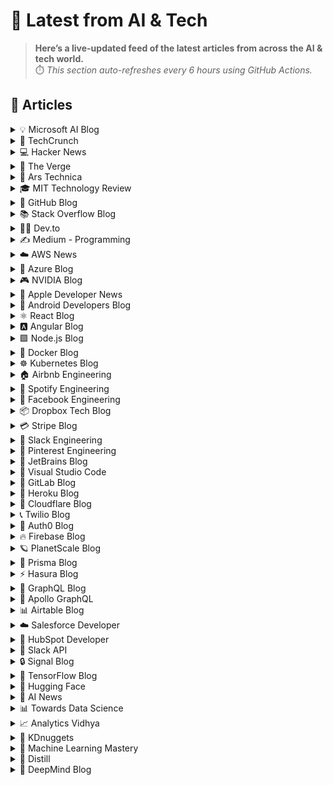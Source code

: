 # 📰 Latest from AI & Tech  

> **Here’s a live-updated feed of the latest articles from across the AI & tech world.**  
> ⏱️ *This section auto-refreshes every 6 hours using GitHub Actions.*

## 📰 Articles
<!-- BLOG-POST-LIST:START -->

<details>
<summary>💡 Microsoft AI Blog</summary>

- [A conversation with Kevin Scott: What’s next in AI](https://blogs.microsoft.com/ai/a-conversation-with-kevin-scott-whats-next-in-ai/) (2022-12-06)
- [From Hot Wheels to handling content: How brands are using Microsoft AI to be more productive and imaginative](https://blogs.microsoft.com/ai/from-hot-wheels-to-handling-content-how-brands-are-using-microsoft-ai-to-be-more-productive-and-imaginative/) (2022-10-12)
- [Microsoft open sources its ‘farm of the future’ toolkit](https://blogs.microsoft.com/ai/microsoft-open-sources-its-farm-of-the-future-toolkit/) (2022-10-06)
- [How data and AI will transform contact centres for financial services](https://cloudblogs.microsoft.com/industry-blog/en-gb/financial-services/2022/07/25/how-data-and-ai-will-transform-contact-centres-for-financial-services/) (2022-07-25)
- [AI-equipped drones study dolphins on the edge of extinction](https://news.microsoft.com/apac/features/ai-drones-dolphins-maui63/) (2022-07-21)

</details>

<details>
<summary>🚀 TechCrunch</summary>

- [How developers are using Apple’s local AI models with iOS 26](https://techcrunch.com/2025/10/03/how-developers-are-using-apples-local-ai-models-with-ios-26/) (2025-10-03)
- [After nine years of grinding, Replit finally found its market. Can it keep it?](https://techcrunch.com/2025/10/02/after-nine-years-of-grinding-replit-finally-found-its-market-can-it-keep-it/) (2025-10-03)
- [Amazon to resume drone delivery following crash in Arizona](https://techcrunch.com/2025/10/02/amazon-to-resume-drone-delivery-following-crash-in-arizona/) (2025-10-02)
- [Department of Energy cancels $7.5B of clean energy projects in mostly blue states](https://techcrunch.com/2025/10/02/department-of-energy-cancels-7-5b-of-clean-energy-projects-in-mostly-blue-states/) (2025-10-02)
- [Anthropic hires new CTO with focus on AI infrastructure](https://techcrunch.com/2025/10/02/anthropic-hires-new-cto-with-focus-on-ai-infrastructure/) (2025-10-02)

</details>

<details>
<summary>💻 Hacker News</summary>

- [QuestDB (YC S20) Is Hiring a Core Database Engineer – C++ and Rust](https://questdb.com/careers/core-database-engineer/) (2025-10-03)
- [Niri – A scrollable-tiling Wayland compositor](https://github.com/YaLTeR/niri) (2025-10-03)
- [In Praise of RSS and Controlled Feeds of Information](https://blog.burkert.me/posts/in_praise_of_syndication/) (2025-10-03)
- [Fp8 runs ~100 tflops faster when the kernel name has "cutlass" in it](https://github.com/triton-lang/triton/pull/7298) (2025-10-03)
- [Blender 4.5 brings big changes](https://lwn.net/Articles/1036262/) (2025-10-03)

</details>

<details>
<summary>📱 The Verge</summary>

- [Japan’s most popular beer is running low after cyberattack](https://www.theverge.com/news/791192/asahi-beer-cyberattack-systems-outage) (2025-10-03)
- [Apple pulls ICEBlock from the App Store](https://www.theverge.com/news/791170/iceblock-app-store-removed-by-apple) (2025-10-03)
- [NBCUniversal’s new YouTube TV deal covers YouTube, Peacock, and a new sports network](https://www.theverge.com/news/791124/youtube-tv-nbc-universal-peacock-nbcsn) (2025-10-02)
- [Redbox’s next product may be piracy lawsuits](https://www.theverge.com/tech/791013/redbox-chicken-soup-piracy-lawsuits-ip-sale-grove-street) (2025-10-02)
- [Here’s how to get Xbox Game Pass Ultimate at the old price](https://www.theverge.com/tech/791012/xbox-pc-game-pass-ultimate-how-to-get-old-price) (2025-10-02)

</details>

<details>
<summary>🔬 Ars Technica</summary>

- [Rocket Report: Alpha explodes on test stand; Europe wants a mini Starship](https://arstechnica.com/space/2025/10/rocket-report-alpha-explodes-on-test-stand-europe-wants-a-mini-starship/) (2025-10-03)
- [Trump admin defiles even the “out of office” email auto-reply](https://arstechnica.com/culture/2025/10/trump-admin-defiles-even-the-out-of-office-email-auto-reply/) (2025-10-02)
- [Blue Origin aims to land next New Glenn booster, then reuse it for Moon mission](https://arstechnica.com/space/2025/10/blue-origin-aims-to-land-next-new-glenn-booster-then-reuse-it-for-moon-mission/) (2025-10-02)
- [Why iRobot’s founder won’t go within 10 feet of today’s walking robots](https://arstechnica.com/ai/2025/10/why-irobots-founder-wont-go-within-10-feet-of-todays-walking-robots/) (2025-10-02)
- [RFK Jr. drags feet on COVID-19 vaccine recommendations, delaying shots for kids](https://arstechnica.com/health/2025/10/rfk-jr-drags-feet-on-covid-19-vaccine-recommendations-delaying-shots-for-kids/) (2025-10-02)

</details>

<details>
<summary>🎓 MIT Technology Review</summary>

- [Microsoft says AI can create “zero day” threats in biology](https://www.technologyreview.com/2025/10/02/1124767/microsoft-says-ai-can-create-zero-day-threats-in-biology/) (2025-10-02)
- [The Download: RIP EV tax credits, and OpenAI’s new valuation](https://www.technologyreview.com/2025/10/02/1124684/the-download-rip-ev-tax-credits-and-openais-new-valuation/) (2025-10-02)
- [EV tax credits are dead in the US. Now what?](https://www.technologyreview.com/2025/10/02/1124603/ev-tax-credits-end-us/) (2025-10-02)
- [Turning migration into modernization](https://www.technologyreview.com/2025/10/02/1124570/turning-migration-into-modernization/) (2025-10-02)
- [Roundtables: Trump’s Impact on the Next Generation of Innovators](https://www.technologyreview.com/2025/10/01/1124062/roundtables-trumps-impact-on-the-next-generation-of-innovators/) (2025-10-01)

</details>

<details>
<summary>🐙 GitHub Blog</summary>

- [How we automated accessibility compliance in five hours with GitHub Copilot](https://github.blog/ai-and-ml/github-copilot/how-we-automated-accessibility-compliance-in-five-hours-with-github-copilot/) (2025-10-02)
- [Spec-driven development: Using Markdown as a programming language when building with AI](https://github.blog/ai-and-ml/generative-ai/spec-driven-development-using-markdown-as-a-programming-language-when-building-with-ai/) (2025-09-30)
- [CodeQL zero to hero part 5: Debugging queries](https://github.blog/security/vulnerability-research/codeql-zero-to-hero-part-5-debugging-queries/) (2025-09-29)
- [How GitHub protects developers from copyright enforcement overreach](https://github.blog/news-insights/policy-news-and-insights/how-github-protects-developers-from-copyright-enforcement-overreach/) (2025-09-26)
- [Kicking off Cybersecurity Awareness Month 2025: Researcher spotlights and enhanced incentives](https://github.blog/security/vulnerability-research/kicking-off-cybersecurity-awareness-month-2025-researcher-spotlights-and-enhanced-incentives/) (2025-09-26)

</details>

<details>
<summary>📚 Stack Overflow Blog</summary>

- [Building AI-ready teams: Why documentation and culture matter more than tools](https://stackoverflow.blog/2025/10/02/building-ai-ready-teams-why-documentation-and-culture-matter-more-than-tools/) (2025-10-02)
- [Turning investments into impact: Stack Overflow for Teams 2025.7](https://stackoverflow.blog/2025/09/30/turning-investments-into-impact-stack-overflow-for-teams-2025-7/) (2025-09-30)
- [As your AI gets smarter, so must your API](https://stackoverflow.blog/2025/09/30/as-your-ai-gets-smarter-so-must-your-api/) (2025-09-30)
- [Making your code base better will make your code coverage worse](https://stackoverflow.blog/2025/09/29/making-your-code-base-better-will-make-your-code-coverage-worse/) (2025-09-29)
- [Getting Backstage in front of a shifting dev experience](https://stackoverflow.blog/2025/09/26/getting-backstage-in-front-of-a-shifting-dev-experience/) (2025-09-26)

</details>

<details>
<summary>👨‍💻 Dev.to</summary>

- [Fighting phishing abuse as a solo SaaS founder — what works?](https://dev.to/howard_shaw_3c36a3a6cb900/fighting-phishing-abuse-as-a-solo-saas-founder-what-works-4i50) (2025-10-03)
- [Web Developer Travis McCracken on Go’s Standard Library is a Hidden Gem](https://dev.to/travis-mccracken-dev/web-developer-travis-mccracken-on-gos-standard-library-is-a-hidden-gem-1jlf) (2025-10-03)
- [From Dream Project to Portfolio Piece: How My 'Failed' Game Became My Biggest Asset](https://dev.to/yousef0m/from-dream-project-to-portfolio-piece-how-my-failed-game-became-my-biggest-asset-1hpe) (2025-10-03)
- [Farewell-to-Framework-Bloat-How-I-Rediscovered-Simplicity-Without-Sacrificing-Performance](https://dev.to/member_06022d8b/farewell-to-framework-bloat-how-i-rediscovered-simplicity-without-sacrificing-performance-5d5m) (2025-10-03)
- [Why You Might Be Looking for a Jotform Alternative and What to Choose](https://dev.to/vishal_sahu/why-you-might-be-looking-for-a-jotform-alternative-and-what-to-choose-1jo3) (2025-10-03)

</details>

<details>
<summary>✍️ Medium - Programming</summary>

- [Build a Multi-Tenant SaaS with Subdomains in Next.js](https://medium.com/@theNewGenCoder/build-a-multi-tenant-saas-with-subdomains-in-next-js-6b40910da4cf?source=rss------programming-5) (2025-10-03)
- [Next.js Senior Interview Q&A (2025): Architecture, Perf, Security, and Trade-Offs ⚙️](https://medium.com/@theHackHabitual/next-js-senior-interview-q-a-2025-architecture-perf-security-and-trade-offs-%EF%B8%8F-51c597385d9d?source=rss------programming-5) (2025-10-03)
- [10 Underrated SwiftUI Libraries That Will Save You Hours in 2025](https://medium.com/@avula.koti.realpage/10-underrated-swiftui-libraries-that-will-save-you-hours-in-2025-698c68619bae?source=rss------programming-5) (2025-10-03)
- [Next.js Interview Deep-Dive (2025): Model Answers, and Practical Tasks ⚡️](https://medium.com/@TheblogStacker/next-js-interview-deep-dive-2025-model-answers-and-practical-tasks-%EF%B8%8F-cd7f12f73748?source=rss------programming-5) (2025-10-03)
- [Android Apps File Storage — Scalable, Secure Storage Without managing single server](https://medium.com/@androidlab/android-apps-file-storage-scalable-secure-storage-without-managing-single-server-7eeaa6e2de63?source=rss------programming-5) (2025-10-03)

</details>

<details>
<summary>☁️ AWS News</summary>

- [Announcing Amazon ECS Managed Instances for containerized applications](https://aws.amazon.com/blogs/aws/announcing-amazon-ecs-managed-instances-for-containerized-applications/) (2025-09-30)
- [Announcing AWS Outposts third-party storage integration with Dell and HPE](https://aws.amazon.com/blogs/aws/announcing-aws-outposts-third-party-storage-integration-with-dell-and-hpe/) (2025-09-30)
- [Introducing Claude Sonnet 4.5 in Amazon Bedrock: Anthropic’s most intelligent model, best for coding and complex agents](https://aws.amazon.com/blogs/aws/introducing-claude-sonnet-4-5-in-amazon-bedrock-anthropics-most-intelligent-model-best-for-coding-and-complex-agents/) (2025-09-29)
- [AWS Weekly Roundup: Amazon S3, Amazon Bedrock AgentCore, AWS X-Ray and more (September 29, 2025)](https://aws.amazon.com/blogs/aws/aws-weekly-roundup-amazon-s3-amazon-bedrock-agentcore-aws-x-ray-and-more-september-29-2025/) (2025-09-29)
- [Accelerate AI agent development with the Nova Act IDE extension](https://aws.amazon.com/blogs/aws/accelerate-ai-agent-development-with-the-nova-act-ide-extension/) (2025-09-23)

</details>

<details>
<summary>🔵 Azure Blog</summary>

- [How Azure Cobalt 100 VMs are powering real-world solutions, delivering performance and efficiency results](https://azure.microsoft.com/en-us/blog/how-azure-cobalt-100-vms-are-powering-real-world-solutions-delivering-performance-and-efficiency-results/) (2025-09-23)
- [Accelerate migration and modernization with agentic AI](https://azure.microsoft.com/en-us/blog/accelerate-migration-and-modernization-with-agentic-ai/) (2025-09-23)
- [Inside the world’s most powerful AI datacenter](https://blogs.microsoft.com/blog/2025/09/18/inside-the-worlds-most-powerful-ai-datacenter/) (2025-09-18)
- [Microsoft named a Leader in the 2025 Gartner® Magic Quadrant™ for Global Industrial IoT Platforms ](https://azure.microsoft.com/en-us/blog/microsoft-named-a-leader-in-the-2025-gartner-magic-quadrant-for-global-industrial-iot-platforms/) (2025-09-18)
- [Agent Factory: Creating a blueprint for safe and secure AI agents](https://azure.microsoft.com/en-us/blog/agent-factory-creating-a-blueprint-for-safe-and-secure-ai-agents/) (2025-09-17)

</details>

<details>
<summary>🎮 NVIDIA Blog</summary>

- [GeForce NOW Brings 18 Games to the Cloud in October for a Spooky Good Time](https://blogs.nvidia.com/blog/geforce-now-thursday-oct-2025/) (2025-10-02)
- [Japan’s AI Demand Will Increase 320x by 2030, Industry Leader Says at NVIDIA AI Day Tokyo](https://blogs.nvidia.com/blog/ai-day-tokyo/) (2025-10-01)
- [How to Get Started With Large Language Models on NVIDIA RTX PCs](https://blogs.nvidia.com/blog/rtx-ai-garage-how-to-get-started-with-llms/) (2025-10-01)
- [How Quantum Computing’s Biggest Challenges Are Being Solved With Accelerated Computing](https://blogs.nvidia.com/blog/how-quantum-computings-biggest-challenges-solved-accelerated-computing/) (2025-09-30)
- [Into the Omniverse: Open-Source Physics Engine and OpenUSD Advance Robot Learning](https://blogs.nvidia.com/blog/newton-physics-engine-openusd/) (2025-09-30)

</details>

<details>
<summary>🍎 Apple Developer News</summary>

- [Upcoming Currency Change in Bulgaria](https://developer.apple.com/news/?id=rbfp3bpb) (2025-09-25)
- [Get ready with the latest beta releases](https://developer.apple.com/news/?id=4uj8znqq) (2025-09-22)
- [App Store submissions now open for the latest OS releases](https://developer.apple.com/news/?id=6lxhtioi) (2025-09-09)
- [Hello Developer: September 2025](https://developer.apple.com/news/?id=6zd7a3al) (2025-09-02)
- [Awe dropping.](https://developer.apple.com/news/?id=p9nukitr) (2025-08-26)

</details>

<details>
<summary>🤖 Android Developers Blog</summary>

- [Optimize your app battery using Android vitals wake lock metric](https://android-developers.googleblog.com/2025/09/guide-to-excessive-wake-lock-usage.html) (2025-10-02)
- [Let's talk security: Answering your top questions about Android developer verification](https://android-developers.googleblog.com/2025/09/lets-talk-security-answering-your-top.html) (2025-09-30)
- [#WeArePlay: Meet the people building vibrant communities with their apps and games](https://android-developers.googleblog.com/2025/09/weareplay-meet-the-people-building-vibrant-communities-with-their-apps-and-games.html) (2025-09-24)
- [Introducing the Google Play Games Level Up program](https://android-developers.googleblog.com/2025/09/introducing-google-play-games-level-up.html) (2025-09-23)
- [Elevating media playback : A deep dive into Media3’s PreloadManager - Part 2](https://android-developers.googleblog.com/2025/09/a-deep-dive-into-media3-preloadmanager.html) (2025-09-22)

</details>

<details>
<summary>⚛️ React Blog</summary>

- [React Labs: What We've Been Working On – June 2022](https://reactjs.org/blog/2022/06/15/react-labs-what-we-have-been-working-on-june-2022.html) (2022-06-15)
- [React v18.0](https://reactjs.org/blog/2022/03/29/react-v18.html) (2022-03-29)
- [How to Upgrade to React 18](https://reactjs.org/blog/2022/03/08/react-18-upgrade-guide.html) (2022-03-08)
- [React Conf 2021 Recap](https://reactjs.org/blog/2021/12/17/react-conf-2021-recap.html) (2021-12-17)
- [The Plan for React 18](https://reactjs.org/blog/2021/06/08/the-plan-for-react-18.html) (2021-06-08)

</details>

<details>
<summary>🅰️ Angular Blog</summary>

- [Angular support for generating apps in Google AI Studio is now available](https://blog.angular.dev/angular-support-for-generating-apps-in-google-ai-studio-is-now-available-3a3afde38f58?source=rss----447683c3d9a3---4) (2025-10-02)
- [Beyond the Horizon: How Angular is Embracing AI for Next-Gen Apps](https://blog.angular.dev/beyond-the-horizon-how-angular-is-embracing-ai-for-next-gen-apps-7a7ed706e1a3?source=rss----447683c3d9a3---4) (2025-09-16)
- [Angular Summer Update 2025](https://blog.angular.dev/angular-summer-update-2025-1987592a0b42?source=rss----447683c3d9a3---4) (2025-08-29)
- [The Angular Custom Profiling Track is now available](https://blog.angular.dev/the-angular-custom-profiling-track-is-now-available-0f9d8d36218a?source=rss----447683c3d9a3---4) (2025-07-02)
- [Announcing Angular v20](https://blog.angular.dev/announcing-angular-v20-b5c9c06cf301?source=rss----447683c3d9a3---4) (2025-05-28)

</details>

<details>
<summary>🟩 Node.js Blog</summary>

- [Node.js v24.9.0 (Current)](https://nodejs.org/en/blog/release/v24.9.0) (2025-09-25)
- [Node.js v22.20.0 (LTS)](https://nodejs.org/en/blog/release/v22.20.0) (2025-09-24)
- [Node.js v24.8.0 (Current)](https://nodejs.org/en/blog/release/v24.8.0) (2025-09-10)
- [Node.js v20.19.5 (LTS)](https://nodejs.org/en/blog/release/v20.19.5) (2025-09-03)
- [Node.js v22.19.0 (LTS)](https://nodejs.org/en/blog/release/v22.19.0) (2025-08-28)

</details>

<details>
<summary>🐳 Docker Blog</summary>

- [From Shell Scripts to Science Agents: How AI Agents Are Transforming Research Workflows](https://www.docker.com/blog/ai-science-agents-research-workflows/) (2025-10-02)
- [Fine-Tuning Local Models with Docker Offload and Unsloth](https://www.docker.com/blog/fine-tuning-models-with-offload-and-unsloth/) (2025-10-02)
- [Expanding Docker Hardened Images: Secure Helm Charts for Deployments](https://www.docker.com/blog/docker-hardened-images-helm-charts-beta/) (2025-09-29)
- [Docker MCP Toolkit: MCP Servers That Just Work](https://www.docker.com/blog/mcp-toolkit-mcp-servers-that-just-work/) (2025-09-29)
- [The Trust Paradox: When Your AI Gets Catfished](https://www.docker.com/blog/mcp-prompt-injection-trust-paradox/) (2025-09-26)

</details>

<details>
<summary>☸️ Kubernetes Blog</summary>

- [Announcing Changed Block Tracking API support (alpha)](https://kubernetes.io/blog/2025/09/25/csi-changed-block-tracking/) (2025-09-25)
- [Kubernetes v1.34: Pod Level Resources Graduated to Beta](https://kubernetes.io/blog/2025/09/22/kubernetes-v1-34-pod-level-resources/) (2025-09-22)
- [Kubernetes v1.34: Recovery From Volume Expansion Failure (GA)](https://kubernetes.io/blog/2025/09/19/kubernetes-v1-34-recover-expansion-failure/) (2025-09-19)
- [Kubernetes v1.34: DRA Consumable Capacity](https://kubernetes.io/blog/2025/09/18/kubernetes-v1-34-dra-consumable-capacity/) (2025-09-18)
- [Kubernetes v1.34: Pods Report DRA Resource Health](https://kubernetes.io/blog/2025/09/17/kubernetes-v1-34-pods-report-dra-resource-health/) (2025-09-17)

</details>

<details>
<summary>🏠 Airbnb Engineering</summary>

- [Building a Next-Generation Key-Value Store at Airbnb](https://medium.com/airbnb-engineering/building-a-next-generation-key-value-store-at-airbnb-0de8465ba354?source=rss----53c7c27702d5---4) (2025-09-24)
- [Viaduct, Five Years On: Modernizing the Data-Oriented Service Mesh](https://medium.com/airbnb-engineering/viaduct-five-years-on-modernizing-the-data-oriented-service-mesh-e66397c9e9a9?source=rss----53c7c27702d5---4) (2025-09-17)
- [Taming Service-Oriented Architecture Using A Data-Oriented Service Mesh](https://medium.com/airbnb-engineering/taming-service-oriented-architecture-using-a-data-oriented-service-mesh-da771a841344?source=rss----53c7c27702d5---4) (2025-09-16)
- [Migrating Airbnb’s JVM Monorepo to Bazel](https://medium.com/airbnb-engineering/migrating-airbnbs-jvm-monorepo-to-bazel-33f90eda51ec?source=rss----53c7c27702d5---4) (2025-08-13)
- [Seamless Istio Upgrades at Scale](https://medium.com/airbnb-engineering/seamless-istio-upgrades-at-scale-bcb0e49c5cf8?source=rss----53c7c27702d5---4) (2025-08-07)

</details>

<details>
<summary>🎵 Spotify Engineering</summary>

- [Beyond Winning: Spotify’s Experiments with Learning Framework](https://engineering.atspotify.com/2025/9/spotifys-experiments-with-learning-framework/) (2025-09-23)
- [Incident Report: Spotify Outage on April 16, 2025](https://engineering.atspotify.com/2025/5/incident-report-spotify-outage-on-april-16-2025/) (2025-05-09)
- [Celebrating Five Years of Backstage: From Open Source Project to Enterprise Business](https://engineering.atspotify.com/2025/4/celebrating-five-years-of-backstage/) (2025-04-23)
- [A Behind-the-Scenes Look at How We Release the Spotify App (Part 1)](https://engineering.atspotify.com/2025/4/how-we-release-the-spotify-app-part-1/) (2025-04-17)
- [An Insider’s Tips for Taking the Certified Backstage Associate (CBA) Exam](https://engineering.atspotify.com/2025/3/certified-backstage-associate-exam-tips/) (2025-03-25)

</details>

<details>
<summary>👥 Facebook Engineering</summary>

- [Accelerating our Android apps with Baseline Profiles](https://engineering.fb.com/2025/10/01/android/accelerating-our-android-apps-with-baseline-profiles/) (2025-10-01)
- [LLMs Are the Key to Mutation Testing and Better Compliance](https://engineering.fb.com/2025/09/30/security/llms-are-the-key-to-mutation-testing-and-better-compliance/) (2025-09-30)
- [Meta 3D AssetGen: Generating 3D Worlds With AI](https://engineering.fb.com/2025/09/29/virtual-reality/assetgen-generating-3d-worlds-with-ai/) (2025-09-29)
- [Meta’s Infrastructure Evolution and the Advent of AI](https://engineering.fb.com/2025/09/29/data-infrastructure/metas-infrastructure-evolution-and-the-advent-of-ai/) (2025-09-29)
- [Networking at the Heart of AI — @Scale: Networking 2025 Recap](https://engineering.fb.com/2025/09/26/networking-traffic/networking-at-the-heart-of-ai-scale-networking-2025-recap/) (2025-09-26)

</details>

<details>
<summary>📦 Dropbox Tech Blog</summary>

- [A practical blueprint for evaluating conversational AI at scale](https://dropbox.tech/machine-learning/practical-blueprint-evaluating-conversational-ai-at-scale-dash) (2025-10-02)
- [Hack Week 2025: How these engineers liquid-cooled a GPU server](https://dropbox.tech/culture/hack-week-2025-liquid-cooling-gpu-server) (2025-08-27)
- [Driving AI adoption at Dropbox: a conversation with CTO Ali Dasdan](https://dropbox.tech/culture/ai-adoption-productivity-dropbox-cto-ali-dasdan) (2025-08-19)
- [Making file encryption fast and secure for teams with advanced key management](https://dropbox.tech/security/file-encryption-teams-advanced-key-management) (2025-07-10)
- [Seventh-generation server hardware at Dropbox: our most efficient and capable architecture yet](https://dropbox.tech/infrastructure/seventh-generation-server-hardware) (2025-07-02)

</details>

<details>
<summary>💳 Stripe Blog</summary>

- [Introducing Open Issuance from Bridge: A new platform to launch your own stablecoin](https://stripe.com/blog/introducing-open-issuance-from-bridge) (2025-09-30)
- [All our product updates from Stripe Tour New York](https://stripe.com/blog/all-our-product-updates-from-stripe-tour-new-york) (2025-09-30)
- [Developing an open standard for agentic commerce](https://stripe.com/blog/developing-an-open-standard-for-agentic-commerce) (2025-09-29)
- [High-growth companies stand out with flexible pricing](https://stripe.com/blog/high-growth-companies-stand-out-with-flexible-pricing) (2025-09-24)
- [How we built it: Real-time analytics for Stripe Billing](https://stripe.com/blog/how-we-built-it-real-time-analytics-for-stripe-billing) (2025-09-16)

</details>

<details>
<summary>💬 Slack Engineering</summary>

- [Building Slack’s Anomaly Event Response](https://slack.engineering/building-slacks-anomaly-event-response/) (2025-09-04)
- [Optimizing Our E2E Pipeline](https://slack.engineering/speedup-e2e-testing/) (2025-04-14)
- [How we built enterprise search to be secure and private](https://slack.engineering/how-we-built-enterprise-search-to-be-secure-and-private/) (2025-03-07)
- [Automated Accessibility Testing at Slack](https://slack.engineering/automated-accessibility-testing-at-slack/) (2025-01-07)
- [Migration Automation: Easing the Jenkins → GHA shift with help from AI](https://slack.engineering/migration-automation-easing-the-jenkins-%e2%86%92-gha-shift-with-help-from-ai/) (2024-12-16)

</details>

<details>
<summary>📌 Pinterest Engineering</summary>

- [Next Gen Data Processing at Massive Scale At Pinterest With Moka (Part 2 of 2)](https://medium.com/pinterest-engineering/next-gen-data-processing-at-massive-scale-at-pinterest-with-moka-part-2-of-2-d0210ded34e0?source=rss-ef81ef829bcb------2) (2025-09-10)
- [Developer Experience at Pinterest: The Journey to PinConsole](https://medium.com/pinterest-engineering/developer-experience-at-pinterest-the-journey-to-pinconsole-b34ac9e3bdd9?source=rss-ef81ef829bcb------2) (2025-08-22)
- [Debugging the One-in-a-Million Failure: Migrating Pinterest’s Search Infrastructure to Kubernetes](https://medium.com/pinterest-engineering/debugging-the-one-in-a-million-failure-migrating-pinterests-search-infrastructure-to-kubernetes-bef9af9dabf4?source=rss-ef81ef829bcb------2) (2025-07-16)
- [Next Gen Data Processing at Massive Scale At Pinterest With Moka (Part 1 of 2)](https://medium.com/pinterest-engineering/next-gen-data-processing-at-massive-scale-at-pinterest-with-moka-part-1-of-2-39a36d5e82c4?source=rss-ef81ef829bcb------2) (2025-07-11)
- [Scaling Pinterest ML Infrastructure with Ray: From Training to End-to-End ML Pipelines](https://medium.com/pinterest-engineering/scaling-pinterest-ml-infrastructure-with-ray-from-training-to-end-to-end-ml-pipelines-4038b9e837a0?source=rss-ef81ef829bcb------2) (2025-06-24)

</details>

<details>
<summary>💎 JetBrains Blog</summary>

- [IntelliJ IDEA 2025.2.3 Is Out!](https://blog.jetbrains.com/idea/2025/10/intellij-idea-2025-2-3/) (2025-10-02)
- [Koog × A2A: Building Connected AI Agents in Kotlin](https://blog.jetbrains.com/ai/2025/10/koog-a2a-building-connected-ai-agents-in-kotlin/) (2025-10-02)
- [ReSharper and Visual Studio 2026: Day-One Compatibility, Migration Steps, and Performance Gains](https://blog.jetbrains.com/dotnet/2025/10/02/resharper-and-visual-studio-2026/) (2025-10-02)
- [Moving PHP open source forward](https://blog.jetbrains.com/phpstorm/2025/10/moving-php-open-source-forward/) (2025-10-02)
- [DataGrip Is Now Free for Non-Commercial Use](https://blog.jetbrains.com/datagrip/2025/10/01/datagrip-is-now-free-for-non-commercial-use/) (2025-10-01)

</details>

<details>
<summary>📝 Visual Studio Code</summary>

- [Introducing auto model selection (preview)](https://code.visualstudio.com/blogs/2025/09/15/autoModelSelection) (2025-09-15)
- [August 2025 (version 1.104)](https://code.visualstudio.com/updates/v1_104) (2025-09-11)
- [VS Code Dev Days – Join an event near you to learn about AI-assisted development](https://code.visualstudio.com/blogs/2025/08/27/vscode-dev-days) (2025-08-26)
- [July 2025 (version 1.103)](https://code.visualstudio.com/updates/v1_103) (2025-08-07)
- [Command GitHub's Coding Agent from VS Code](https://code.visualstudio.com/blogs/2025/07/17/copilot-coding-agent) (2025-07-17)

</details>

<details>
<summary>🦊 GitLab Blog</summary>

- [How GitLab transforms embedded systems testing cycles](https://about.gitlab.com/blog/how-gitlab-transforms-embedded-systems-testing-cycles/) (2025-10-02)
- [Greater AI choice in GitLab Duo: Claude Sonnet 4.5 arrives](https://about.gitlab.com/blog/greater-ai-choice-in-gitlab-duo-claude-sonnet-4-5-arrives/) (2025-09-29)
- [Agentic AI guides and resources](https://about.gitlab.com/blog/agentic-ai-guides-and-resources/) (2025-09-26)
- [GitLab Duo Agent Platform adds support for Model Context Protocol](https://about.gitlab.com/blog/duo-agent-platform-with-mcp/) (2025-09-26)
- [GitLab named a Leader in the 2025 Gartner Magic Quadrant for DevOps Platforms](https://about.gitlab.com/blog/gitlab-named-a-leader-in-the-2025-gartner-magic-quadrant-for-devops-platforms/) (2025-09-25)

</details>

<details>
<summary>💜 Heroku Blog</summary>

- [Heroku AI Studio is Your Workspace for Smarter, Faster AI Apps](https://www.heroku.com/blog/heroku-ai-studio-workspace-for-smarter-faster-ai-apps/) (2025-09-17)
- [Securing Salesforce Integrations with Heroku AppLink](https://www.heroku.com/blog/securing-salesforce-integrations-with-heroku-applink/) (2025-09-10)
- [Triage and Fix with Confidence: heroku run and OTel on Heroku Fir](https://www.heroku.com/blog/heroku-run-and-otel-on-heroku-fir/) (2025-09-08)
- [Corrective Action Update for the Heroku June 10th Outage](https://www.heroku.com/blog/corrective-action-update-june-10-outage/) (2025-09-05)
- [Discover How Heroku’s AI PaaS Delivers Real-World Results at Dreamforce](https://www.heroku.com/blog/heroku-ai-paas-dreamforce-2025/) (2025-09-04)

</details>

<details>
<summary>🔶 Cloudflare Blog</summary>

- [Payload on Workers: a full-fledged CMS, running entirely on Cloudflare’s stack](https://blog.cloudflare.com/payload-cms-workers/) (2025-09-30)
- [Nationwide Internet shutdown in Afghanistan extends localized disruptions](https://blog.cloudflare.com/nationwide-internet-shutdown-in-afghanistan/) (2025-09-30)
- [15 years of helping build a better Internet: a look back at Birthday Week 2025](https://blog.cloudflare.com/birthday-week-2025-wrap-up/) (2025-09-29)
- [Cloudflare just got faster and more secure, powered by Rust](https://blog.cloudflare.com/20-percent-internet-upgrade/) (2025-09-26)
- [Introducing Observatory and Smart Shield — see how the world sees your website, and make it faster in one click](https://blog.cloudflare.com/introducing-observatory-and-smart-shield/) (2025-09-26)

</details>

<details>
<summary>📞 Twilio Blog</summary>

- [
Book Appointments With Laravel, Twilio and SendGrid
](
https://www.twilio.com/en-us/blog/developers/tutorials/book-appointments-with-laravel-twilio-sendgrid
) (2025-10-01)
- [
How to Validate Twilio Event Streams Webhooks in Go
](
https://www.twilio.com/en-us/blog/developers/tutorials/how-to-validate-twilio-event-streams-webhooks-in-go
) (2025-10-01)
- [
Gmail to Retire Domain & IP Reputation in Postmaster Tools
](
https://www.twilio.com/en-us/blog/insights/gmail-postmaster-tools-changes
) (2025-10-01)
- [
Build a Secure Signup API in .NET that Filters Emails and Verifies with Twilio SendGrid
](
https://www.twilio.com/en-us/blog/developers/community/build-a-secure-signup-api-in-dot-net-filters-emails-verifies-twilio-sendgrid
) (2025-10-01)
- [
The RCS holiday messaging playbook: Turn texts into branded experiences
](
https://www.twilio.com/en-us/blog/insights/best-practices/rcs-messaging-holiday-playbook
) (2025-10-01)

</details>

<details>
<summary>🔐 Auth0 Blog</summary>

- [Identity That Helps You Sell: Introducing Auth0 for B2B Enhancements](https://auth0.com/blog/identity-that-helps-you-sell-introducing-auth0-for-b2b-enhancements/) (2025-10-02)
- [Secure a .NET RAG System with Auth0 FGA](https://auth0.com/blog/secure-dotnet-rag-system-with-auth0-fga/) (2025-10-01)
- [From Building to Scaling: How to Choose the Right Auth0 Plan](https://auth0.com/blog/from-building-to-scaling-how-to-choose-the-right-auth0-plan/) (2025-09-26)
- [Announcing Auth0 for AI Agents: Powering the Future of AI, Securely](https://auth0.com/blog/announcing-auth0-for-ai-agents-powering-the-future-of-ai-securely/) (2025-09-25)
- [Detecting Signup Fraud: 3 Ways to Use Auth0 Logs to Protect Your Business](https://auth0.com/blog/detecting-signup-fraud-3-ways-to-use-auth0-logs-to-protect-your-business/) (2025-09-24)

</details>

<details>
<summary>🔥 Firebase Blog</summary>

- [#FirebaserFriday: Frank van Puffelen](http://firebase.googleblog.com/2022/02/meet-firebaser-Puf.html) (2022-03-18)
- [How Firebase Performance Monitoring optimized app startup time](http://firebase.googleblog.com/2022/03/how-Firebase-Performance-Monitoring-optimized-app-startup-time.html) (2022-03-09)
- [Using Machine Learning to optimize mobile game experiences](http://firebase.googleblog.com/2022/02/custom-ondevice-machine-learning.html) (2022-02-15)
- [Accept Payments with Cloud Firestore and Google Pay](http://firebase.googleblog.com/2022/02/accept-payments-with-Cloud-Firestore-and-Google-Pay.html) (2022-02-11)
- [Everything you need to know about Remote Config’s latest personalization feature](http://firebase.googleblog.com/2022/01/remote-config-personalization-overview.html) (2022-01-26)

</details>

<details>
<summary>🪐 PlanetScale Blog</summary>

- [Larger than RAM Vector Indexes for Relational Databases](https://planetscale.com/blog/larger-than-ram-vector-indexes-for-relational-databases) (2025-10-01)
- [Partnering with Cloudflare to bring you the fastest globally distributed applications](https://planetscale.com/blog/partnering-with-cloudflare-fastest-applications) (2025-09-24)
- [Processes and Threads](https://planetscale.com/blog/processes-and-threads) (2025-09-24)
- [PlanetScale for Postgres is now GA](https://planetscale.com/blog/planetscale-for-postgres-is-generally-available) (2025-09-22)
- [Postgres High Availability with CDC](https://planetscale.com/blog/postgres-ha-with-cdc) (2025-09-12)

</details>

<details>
<summary>🔷 Prisma Blog</summary>

- [Key takeaways from the Discover Data DX virtual event](https://www.prisma.io/blog/datadx-event-recap-z5Pcp6HzBz5m) (2023-12-13)
- [Prisma Accelerate now in General Availability](https://www.prisma.io/blog/accelerate-ga-release-I9cQM6bSf2g6) (2023-10-26)
- [Support for Serverless Database Drivers in Prisma ORM Is Now in Preview](https://www.prisma.io/blog/serverless-database-drivers-KML1ehXORxZV) (2023-10-06)
- [Launching the Data DX Manifesto: Shaping a new paradigm in data-driven development](https://www.prisma.io/blog/datadx-manifesto-ikgyqj170k8h) (2023-10-05)
- [SQLite on the Edge: Prisma Support for Turso is in Early Access](https://www.prisma.io/blog/prisma-turso-ea-support-rXGd_Tmy3UXX) (2023-09-28)

</details>

<details>
<summary>⚡ Hasura Blog</summary>

- [Data access layer: Unlocking the full potential of financial data](https://hasura.io/blog/data-access-layer-unlocking-the-full-potential-of-financial-data/) (2025-03-24)
- [Time-traveling through your data architecture: Using data agents to understand change](https://hasura.io/blog/time-traveling-through-your-data-architecture-using-data-agents-to-understand-change/) (2025-03-19)
- [Data products, data contracts: A new model for data management in financial services](https://hasura.io/blog/data-products-data-contracts-a-new-model-for-data-management-in-financial-services/) (2025-03-18)
- [How PromptQL achieves 100% accuracy for AI on enterprise data](https://hasura.io/blog/how-promptql-achieves-100-accuracy-for-ai-on-enterprise-data/) (2025-03-11)
- [Hasura: Powerful access control on MongoDB data](https://hasura.io/blog/hasura-powerful-access-control-on-mongodb-data/) (2025-03-05)

</details>

<details>
<summary>🔗 GraphQL Blog</summary>

- [Introducing the New GraphQL.org: A Decade of Evolution, Redesigned](https://graphql.org/blog/2025-09-08-announcing-graphqldotorg) (2025-09-08)
- [Announcing the September 2025 Edition of the GraphQL Specification](https://graphql.org/blog/2025-09-08-september-edition) (2025-09-08)
- [GraphQL: Supercharging AI](https://graphql.org/blog/2025-07-03-graphql-supercharging-ai) (2025-07-03)
- [📣 May 2025 GraphQL Foundation Board Meeting Recap](https://graphql.org/blog/2025-06-27-governing-board-recap) (2025-06-27)
- [GraphQL.js Docs Updates, April - May 2025](https://graphql.org/blog/2025-06-26-docs-updates) (2025-06-26)

</details>

<details>
<summary>🚀 Apollo GraphQL</summary>

- [10 Years of GraphQL Celebrated at GraphQLConf 2025](https://www.apollographql.com/blog/10-years-of-graphql-celebrated-at-graphqlconf-2025) (2025-10-02)
- [Smart Schema Discovery: How Apollo MCP Server Maximizes AI Context Efficiency](https://www.apollographql.com/blog/smart-schema-discovery-how-apollo-mcp-server-maximizes-ai-context-efficiency) (2025-09-17)
- [Apollo Client 4.0: A Leaner and Cleaner GraphQL Client with No Compromises](https://www.apollographql.com/blog/announcing-apollo-client-4-0) (2025-09-03)
- [How Indeed’s Bold Bet on Parallel API Platforms Paid Off](https://www.apollographql.com/blog/how-indeeds-bold-bet-on-parallel-api-platforms-paid-off) (2025-09-02)
- [MCP Server Builder Drop: July Highlights from San Francisco and New York](https://www.apollographql.com/blog/mcp-server-builder-drop-july-highlights-from-san-francisco-and-new-york) (2025-08-12)

</details>

<details>
<summary>📊 Airtable Blog</summary>

- [Applications closing for the Airtable AI Incubator](https://blog.airtable.com/applications-closing-for-the-airtable-ai-incubator/) (2025-09-29)
- [Automate 5X more work at the same cost with Airtable AI](https://blog.airtable.com/airtable-ai-price-change/) (2025-05-14)
- [Airtable is now available in AWS Marketplace](https://blog.airtable.com/airtable-available-in-aws-marketplace/) (2024-11-12)
- [It’s time to change the way we build digital products. Introducing, ProductCentral.](https://blog.airtable.com/change-way-build-digital-products/) (2024-10-15)
- [New capabilities to unlock agility at scale](https://blog.airtable.com/launching-new-capabilities-for-the-enterprise/) (2024-09-26)

</details>

<details>
<summary>☁️ Salesforce Developer</summary>

- [Test Your Agentforce Agents with Custom Evaluation Criteria](https://developer.salesforce.com/blogs/2025/10/test-your-agentforce-agents-with-custom-evaluation-criteria.html) (2025-10-02)
- [Unleash Your Innovation with Agentforce Vibes: Vibe Coding for the Enterprise](https://developer.salesforce.com/blogs/2025/10/unleash-your-innovation-with-agentforce-vibes-vibe-coding-for-the-enterprise.html) (2025-10-01)
- [Monitor Performance with the New Test Health Report in Scale Test](https://developer.salesforce.com/blogs/2025/09/monitor-performance-with-the-new-test-health-report-in-scale-test.html) (2025-09-30)
- [Inside ApexGuru: Agentic Code Fixing](https://developer.salesforce.com/blogs/2025/09/inside-apexguru-agentic-code-fixing.html) (2025-09-25)
- [Connect Data Cloud to Snowflake Using Salesforce IDP](https://developer.salesforce.com/blogs/2025/09/connect-data-cloud-to-snowflake-using-salesforce-idp.html) (2025-09-24)

</details>

<details>
<summary>🧡 HubSpot Developer</summary>

- [Navigating Serverless Functions on HubSpot’s New Developer Platform](https://developers.hubspot.com/blog/navigating-serverless-functions-on-hubspots-new-developer-platform) (2025-10-02)
- [Building Omnichannel Customer Connections at HubSpot: A Look Under the Hood](https://developers.hubspot.com/blog/building-omnichannel-customer-connections-at-hubspot) (2025-09-25)
- [From Legacy Apps to Platform Speed: Building with the New Developer Platform](https://developers.hubspot.com/blog/from-legacy-apps-to-platform-speed-building-with-developer-platform) (2025-09-23)
- [Navigating the Reimagined Marketplace for App Developers](https://developers.hubspot.com/blog/reimagined-marketplace-for-app-developers) (2025-09-03)
- [Fall Spotlight 2025: A Look at Tools for Developers](https://developers.hubspot.com/blog/a-look-at-tools-for-developers) (2025-09-02)

</details>

<details>
<summary>💬 Slack API</summary>

- [RACI Model Explained: Definition, Benefits, and How to Use It](https://slack.com/blog/productivity/raci-model-explained-definition-benefits-and-how-to-use-it) (2025-09-26)
- [Enterprise Data Security: A Guide to Protecting Your Organization](https://slack.com/blog/transformation/enterprise-data-security-a-guide-to-protecting-your-organization) (2025-09-26)
- [Why Every Modern Team Needs a Work OS](https://slack.com/blog/productivity/why-every-modern-team-needs-a-work-os) (2025-09-26)
- [How to Choose the Right Communication Model for Every Team](https://slack.com/blog/collaboration/communication-model) (2025-09-24)
- [Best Methods for Prioritizing Tasks and Projects at Work](https://slack.com/blog/productivity/best-methods-for-prioritizing-tasks-and-projects-at-work) (2025-09-24)

</details>

<details>
<summary>🔒 Signal Blog</summary>

- [Signal Protocol and Post-Quantum Ratchets](https://signal.org/blog/spqr/) (2025-10-02)
- [Introducing Signal Secure Backups](https://signal.org/blog/introducing-secure-backups/) (2025-09-08)
- [By Default, Signal Doesn't Recall](https://signal.org/blog/signal-doesnt-recall/) (2025-05-21)
- [A Synchronized Start for Linked Devices](https://signal.org/blog/a-synchronized-start-for-linked-devices/) (2025-01-27)
- [Improving Private Signal Calls: Call Links & More](https://signal.org/blog/call-links/) (2024-11-11)

</details>

<details>
<summary>🧠 TensorFlow Blog</summary>

- [What's new in TensorFlow 2.20](https://blog.tensorflow.org/2025/08/whats-new-in-tensorflow-2-20.html) (2025-08-19)
- [What's new in TensorFlow 2.19](https://blog.tensorflow.org/2025/03/whats-new-in-tensorflow-2-19.html) (2025-03-13)
- [Introducing Wake Vision: A High-Quality, Large-Scale Dataset for TinyML Computer Vision Applications](https://blog.tensorflow.org/2024/12/introducing-wake-vision-new-dataset-for-person-detection-in-tinyml.html) (2024-12-05)
- [MLSysBook.AI: Principles and Practices of Machine Learning Systems Engineering](https://blog.tensorflow.org/2024/11/mlsysbookai-principles-and-practices-of-machine-learning-systems-engineering.html) (2024-11-19)
- [What's new in TensorFlow 2.18](https://blog.tensorflow.org/2024/10/whats-new-in-tensorflow-218.html) (2024-10-28)

</details>

<details>
<summary>🤗 Hugging Face</summary>

- [SOTA OCR on-device with Core ML and dots.ocr](https://huggingface.co/blog/dots-ocr-ne) (2025-10-02)
- [Introducing RTEB: A New Standard for Retrieval Evaluation](https://huggingface.co/blog/rteb) (2025-10-01)
- [Accelerating Qwen3-8B Agent on Intel® Core™ Ultra with Depth-Pruned Draft Models](https://huggingface.co/blog/intel-qwen3-agent) (2025-09-29)
- [VibeGame: Exploring Vibe Coding Games](https://huggingface.co/blog/vibegame) (2025-09-29)
- [Swift Transformers Reaches 1.0 — and Looks to the Future](https://huggingface.co/blog/swift-transformers) (2025-09-26)

</details>

<details>
<summary>🤖 AI News</summary>

- [China Mobile Shanghai launches industry-first 5G-A network monetisation strategy with Huawei](https://www.artificialintelligence-news.com/news/5g-a-shanghai-huawei-network-monetization-football/) (2025-10-03)
- [AI causes reduction in users’ brain activity – MIT](https://www.artificialintelligence-news.com/news/ai-causes-reduction-in-users-brain-activity-mit/) (2025-10-01)
- [The 5 best AI AppSec tools in 2025](https://www.artificialintelligence-news.com/news/the-5-best-ai-appsec-tools-in-2025/) (2025-10-01)
- [Why AI phishing detection will define cybersecurity in 2026](https://www.artificialintelligence-news.com/news/why-ai-phishing-detection-will-define-cybersecurity-in-2026/) (2025-10-01)
- [Google: EU’s AI adoption lags China amid regulatory hurdles](https://www.artificialintelligence-news.com/news/google-eu-ai-adoption-lags-china-amid-regulatory-hurdles/) (2025-10-01)

</details>

<details>
<summary>📊 Towards Data Science</summary>

- [MobileNetV2 Paper Walkthrough: The Smarter Tiny Giant](https://towardsdatascience.com/mobilenetv2-paper-walkthrough-the-smarter-tiny-giant/) (2025-10-03)
- [Prediction vs. Search Models: What Data Scientists Are Missing](https://towardsdatascience.com/the-economics-of-two-sided-platforms/) (2025-10-02)
- [AI Engineering and Evals as New Layers of Software Work](https://towardsdatascience.com/ai-engineering-and-evals-as-new-layers-of-software-work/) (2025-10-02)
- [What Makes a Language Look Like Itself?](https://towardsdatascience.com/what-makes-a-language-look-like-itself/) (2025-10-02)
- [Smarter, Not Harder: How AI’s Self-Doubt Unlocks Peak Performance](https://towardsdatascience.com/smarter-not-harder-how-ais-self-doubt-unlocks-peak-performance/) (2025-10-02)

</details>

<details>
<summary>📈 Analytics Vidhya</summary>

- [OpenAI’s GDPval Isn’t Just a Test, It’s a Tool for Navigation](https://www.analyticsvidhya.com/blog/2025/10/openai-gdpval/) (2025-10-02)
- [How to Access GitHub Copilot CLI? ](https://www.analyticsvidhya.com/blog/2025/10/github-copilot-cli/) (2025-10-02)
- [Ok Computer by Kimi: An AI Agent That Does Everything for You, for Free!](https://www.analyticsvidhya.com/blog/2025/10/kimi-ok-computer/) (2025-10-01)
- [Tracking Your Monthly Subscriptions in Excel (and Getting Alerts Before Renewals)](https://www.analyticsvidhya.com/blog/2025/10/subscription-tracker-excel/) (2025-10-01)
- [Sora 2 Just Dropped..And It’s Basically Hollywood in Your Pocket](https://www.analyticsvidhya.com/blog/2025/10/sora-2-just-dropped/) (2025-09-30)

</details>

<details>
<summary>💎 KDnuggets</summary>

- [5 Fun AI Agent Projects for Absolute Beginners](https://www.kdnuggets.com/5-fun-ai-agent-projects-for-absolute-beginners) (2025-10-03)
- [A Gentle Introduction to MCP Servers and Clients](https://www.kdnuggets.com/a-gentle-introduction-to-mcp-servers-and-clients) (2025-10-02)
- [We Used 3 Feature Selection Techniques: This One Worked Best](https://www.kdnuggets.com/we-used-3-feature-selection-techniques-this-one-worked-best) (2025-10-02)
- [Debunking 5 Myths About Cloud Computing for Small Business (Sponsored)](https://www.kdnuggets.com/ingram-micro-debunking-5-myths-about-cloud-computing-for-small-business#new_tab) (2025-10-01)
- [What Is Cross-Validation? A Plain English Guide with Diagrams](https://www.kdnuggets.com/what-is-cross-validation-a-plain-english-guide-with-diagrams) (2025-10-01)

</details>

<details>
<summary>🎯 Machine Learning Mastery</summary>

- [MinMax vs Standard vs Robust Scaler: Which One Wins for Skewed Data?](https://machinelearningmastery.com/minmax-vs-standard-vs-robust-scaler-which-one-wins-for-skewed-data/) (2025-10-01)
- [The Model Selection Showdown: 6 Considerations for Choosing the Best Model](https://machinelearningmastery.com/the-model-selection-showdown-6-considerations-for-choosing-the-best-model/) (2025-09-30)
- [7 Python Decorator Tricks to Write Cleaner Code](https://machinelearningmastery.com/7-python-decorator-tricks-to-write-cleaner-code/) (2025-09-29)
- [Why and When to Use Sentence Embeddings Over Word Embeddings](https://machinelearningmastery.com/why-and-when-to-use-sentence-embeddings-over-word-embeddings/) (2025-09-26)
- [5 AI Agent Projects for Beginners](https://machinelearningmastery.com/5-ai-agent-projects-for-beginners/) (2025-09-25)

</details>

<details>
<summary>🔬 Distill</summary>

- [Understanding Convolutions on Graphs](https://distill.pub/2021/understanding-gnns) (2021-09-02)
- [A Gentle Introduction to Graph Neural Networks](https://distill.pub/2021/gnn-intro) (2021-09-02)
- [Distill Hiatus](https://distill.pub/2021/distill-hiatus) (2021-07-02)
- [Adversarial Reprogramming of Neural Cellular Automata](https://distill.pub/selforg/2021/adversarial) (2021-05-06)
- [Weight Banding](https://distill.pub/2020/circuits/weight-banding) (2021-04-08)

</details>

<details>
<summary>🧠 DeepMind Blog</summary>

- [Gemini Robotics 1.5 brings AI agents into the physical world](https://deepmind.google/discover/blog/gemini-robotics-15-brings-ai-agents-into-the-physical-world/) (2025-09-25)
- [Strengthening our Frontier Safety Framework](https://deepmind.google/discover/blog/strengthening-our-frontier-safety-framework/) (2025-09-22)
- [Discovering new solutions to century-old problems in fluid dynamics](https://deepmind.google/discover/blog/discovering-new-solutions-to-century-old-problems-in-fluid-dynamics/) (2025-09-18)
- [Gemini achieves gold-level performance at the International Collegiate Programming Contest World Finals](https://deepmind.google/discover/blog/gemini-achieves-gold-level-performance-at-the-international-collegiate-programming-contest-world-finals/) (2025-09-17)
- [VaultGemma: The world's most capable differentially private LLM](https://deepmind.google/discover/blog/vaultgemma-the-worlds-most-capable-differentially-private-llm/) (2025-09-12)

</details>
<!-- BLOG-POST-LIST:END -->
